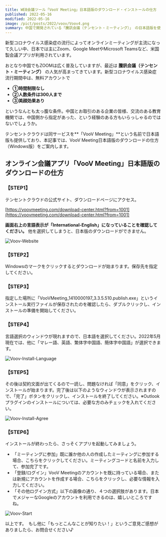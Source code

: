 ```yaml
---
title: WEB会議ツール「VooV Meeting」日本語版のダウンロード・インストールの仕方
published: 2022-05-16
modified: 2022-05-16
image: /pict/posts/2022/voov/Voov4.png
summary: 中国で開発されている「騰訊会議（テンセント・ミーティング）」　の日本語版を使用するための手順を紹介いたします。
---
```


新型コロナウイルス感染症の流行によってオンラインミーティングが主流になって久しい中、日本では主にZoom、Google MeetやMicrosoft Teamsなど、米国製会議アプリが利用されています。

おとなり中国でもZOOMは広く普及していますが、最近は **騰訊会議（テンセント・ミーティング）** の人気が高まってきています。新型コロナウイルス感染症流行期間中は、無料アカウントで

- **①時間制限なし**
- **②人数条件は300人まで**
- **③美顔効果あり**

というなんとも太っ腹な条件。中国とお取引のある企業の皆様、交流のある教育機関では、中国側から指定があった、という経験のある方もいらっしゃるのではないでしょうか。

テンセントクラウドは同サービスを**「VooV Meeting」**という名前で日本語版も提供しており、本記事では、VooV Meeting日本語版のダウンロードの仕方（Windows版）をご案内します。

## オンライン会議アプリ「VooV Meeting」日本語版のダウンロードの仕方

### 【STEP1】

テンセントクラウドの公式サイト、ダウンロードページにアクセス。

[https://voovmeeting.com/download-center.html?from=1001](https://voovmeeting.com/download-center.html?from=1001)

**画面右上の言語表示が「International-English」になっていることを確認してください。**
他を選択してしまうと、日本版のダウンロードができません。

![Voov-Website](/pict/posts/2022/voov/Voov1.png)

### 【STEP2】

Windowsのマークをクリックするとダウンロードが始まります。保存先を指定してください。

### 【STEP3】

指定した場所に「VooVMeeting_1410000197_3.3.5.510.publish.exe」というインストール実行ファイルが保存されたのを確認したら、ダブルクリックし、インストールの準備を開始してください。

### 【STEP4】

言語選択のウィンドウが現れますので、日本語を選択してください。2022年5月現在では、他に「マレー語、英語、繁体字中国語、簡体字中国語」が選択できます。

![Voov-Install-Language](/pict/posts/2022/voov/Voov2.png)

### 【STEP5】

その後は契約文面が出てくるので一読し、問題なければ「同意」をクリック、インストールが始まります。完了後は以下のようなウィンドウが表示されますので、「完了」ボタンをクリックし、インストールを終了してください。※Outlookプラグインのインストールについては、必要な方のみチェックを入れてください。

![Voov-Install-Agree](/pict/posts/2022/voov/Voov3.png)

### 【STEP6】

インストールが終わったら、さっそくアプリを起動してみましょう。

- 「ミーティングに参加」既に誰か他の人の作成したミーティングに参加する場合、こちらをクリックしてください。ミーティングコードと名前を入力して、参加完了です。
- 「登録/ログイン」VooV Meetingのアカウントを既に持っている場合、または新規にアカウントを作成する場合、こちらをクリックし、必要な情報を入力してください。
- 「その他ログイン方式」以下の画像の通り、４つの選択肢があります。日本でメジャーなGoogleのアカウントを利用できるのは、嬉しいところですね。

![Voov-Start](/pict/posts/2022/voov/Voov4.png)

以上です。　もし他に「もっとこんなことが知りたい！」というご意見ご感想がありましたら、お問合せください♪